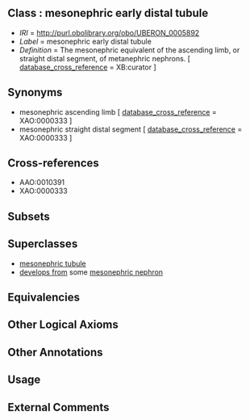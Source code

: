
## Class : mesonephric early distal tubule

 * *IRI* = http://purl.obolibrary.org/obo/UBERON_0005892
 * *Label* = mesonephric early distal tubule
 * *Definition* = The mesonephric equivalent of the ascending limb, or straight distal segment, of metanephric nephrons. [ [database_cross_reference](../../ef/oboInOwl#hasDbXref.md) = XB:curator ]

## Synonyms

 * mesonephric ascending limb [ [database_cross_reference](../../ef/oboInOwl#hasDbXref.md) = XAO:0000333 ]
 * mesonephric straight distal segment [ [database_cross_reference](../../ef/oboInOwl#hasDbXref.md) = XAO:0000333 ]

## Cross-references

 * AAO:0010391
 * XAO:0000333

## Subsets


## Superclasses

 * [mesonephric tubule](../../UBERON/83/UBERON_0000083.md)
 * [develops from](../../RO/02/RO_0002202.md) some [mesonephric nephron](../../UBERON/22/UBERON_0005322.md)

## Equivalencies


## Other Logical Axioms


## Other Annotations


## Usage


## External Comments

